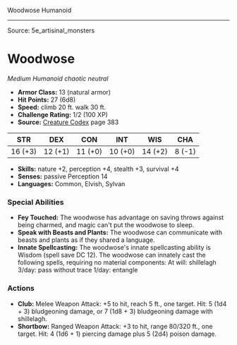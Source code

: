 <MonsterName/>Woodwose</MonsterName>
<CreatureType/>Humanoid</CreatureType>



---

Source: 5e_artisinal_monsters

# Woodwose

*Medium* *Humanoid* *chaotic neutral*

- **Armor Class:** 13 (natural armor)
- **Hit Points:** 27 (6d8)
- **Speed:** climb 20 ft. walk 30 ft.
- **Challenge Rating:** 1/2 (100 XP)
- **Source:** [Creature Codex](https://koboldpress.com/kpstore/product/creature-codex-for-5th-edition-dnd) page 383

| STR | DEX | CON | INT | WIS | CHA |
| --- | --- | --- | --- | --- | --- |
| 16 (+3) | 12 (+1) | 11 (+0) | 10 (+0) | 14 (+2) | 8 (-1) |

- **Skills:** nature +2, perception +4, stealth +3, survival +4
- **Senses:** passive Perception 14
- **Languages:** Common, Elvish, Sylvan

### Special Abilities

- **Fey Touched:** The woodwose has advantage on saving throws against being charmed, and magic can't put the woodwose to sleep.
- **Speak with Beasts and Plants:** The woodwose can communicate with beasts and plants as if they shared a language.
- **Innate Spellcasting:** The woodwose's innate spellcasting ability is Wisdom (spell save DC 12). The woodwose can innately cast the following spells, requiring no material components:
At will: shillelagh
3/day: pass without trace
1/day: entangle

### Actions

- **Club:** Melee Weapon Attack: +5 to hit, reach 5 ft., one target. Hit: 5 (1d4 + 3) bludgeoning damage, or 7 (1d8 + 3) bludgeoning damage with shillelagh.
- **Shortbow:** Ranged Weapon Attack: +3 to hit, range 80/320 ft., one target. Hit: 4 (1d6 + 1) piercing damage plus 5 (2d4) poison damage.




